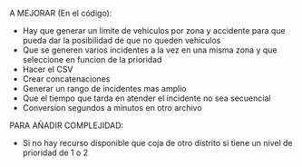A MEJORAR (En el código):

- Hay que generar un limite de vehiculos por zona y accidente para que pueda dar la posibilidad de que no queden vehiculos
- Que se generen varios incidentes a la vez en una misma zona y que seleccione en funcion de la prioridad
- Hacer el CSV
- Crear concatenaciones
- Generar un rango de incidentes mas amplio
- Que el tiempo que tarda en atender el incidente no sea secuencial
- Conversion segundos a minutos en otro archivo 

PARA AÑADIR COMPLEJIDAD:
- Si no hay recurso disponible que coja de otro distrito si tiene un nivel de prioridad de 1 o 2
